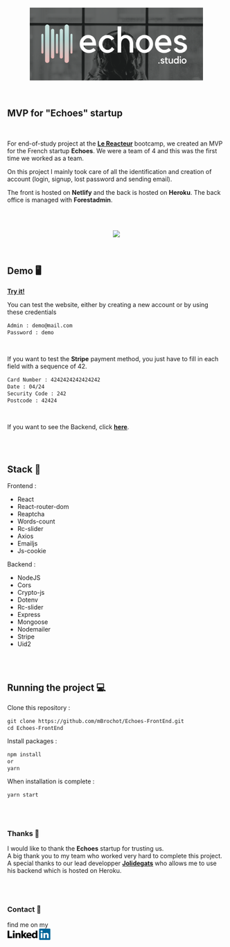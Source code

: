 <p align="center">
<img img width="400"
  src="https://github.com/mBrochot/Echoes-FrontEnd/blob/master/preview/echoes.png">
</p>

<br/>

## MVP for "Echoes" startup

<br/>

For end-of-study project at the **[Le Reacteur](https://www.lereacteur.io/)** bootcamp, we created an MVP for the French startup **Echoes**. We were a team of 4 and this was the first time we worked as a team.

On this project I mainly took care of all the identification and creation of account (login, signup, lost password and sending email).

The front is hosted on **Netlify** and the back is hosted on **Heroku**. The back office is managed with **Forestadmin**.

<br/>
<br/>

<p align="center">
<img img width="500"
  src="https://github.com/mBrochot/Echoes-FrontEnd/blob/master/preview/echoes.gif">
</p>
<br/>

## Demo 🖥

<a href="https://echoes-demo.netlify.app/">**Try it!**</a>

You can test the website, either by creating a new account or by using these credentials

```
Admin : demo@mail.com
Password : demo
```

<br/>

If you want to test the **Stripe** payment method, you just have to fill in each field with a sequence of 42.

```
Card Number : 4242424242424242
Date : 04/24
Security Code : 242
Postcode : 42424
```

<br/>

If you want to see the Backend, click <a href="https://github.com/mBrochot/Echoes-BackEnd">**here**</a>.

<br/>
<br/>

## Stack 💪

Frontend :

- React
- React-router-dom
- Reaptcha
- Words-count
- Rc-slider
- Axios
- Emailjs
- Js-cookie
  <br/>

Backend :

- NodeJS
- Cors
- Crypto-js
- Dotenv
- Rc-slider
- Express
- Mongoose
- Nodemailer
- Stripe
- Uid2

<br/>
<br/>

## Running the project 💻

Clone this repository :

```
git clone https://github.com/mBrochot/Echoes-FrontEnd.git
cd Echoes-FrontEnd
```

Install packages :

```
npm install
or
yarn
```

When installation is complete :

```bash
yarn start
```

<br/>
<br/>

### Thanks 🙏

I would like to thank the **Echoes** startup for trusting us.<br/>
A big thank you to my team who worked very hard to complete this project.<br/>
A special thanks to our lead developper <a href="https://github.com/jolisdegats?tab=repositories">**Jolidegats**</a> who allows me to use his backend which is hosted on Heroku.

<br/>
<br/>

### Contact 📡

find me on my <br/>
<a href="https://www.linkedin.com/in/mathieu-brochot/"><img img width="100"
  src="https://github.com/mBrochot/airbnb-replique/blob/master/preview/linkedIn.png"></a>
